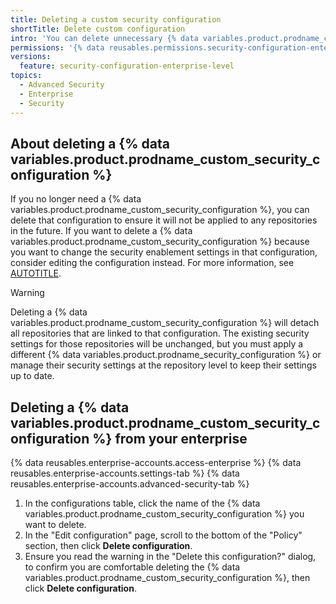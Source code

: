 ```yaml
---
title: Deleting a custom security configuration
shortTitle: Delete custom configuration
intro: 'You can delete unnecessary {% data variables.product.prodname_custom_security_configurations %} in your enterprise.'
permissions: '{% data reusables.permissions.security-configuration-enterprise-enable %}'
versions:
  feature: security-configuration-enterprise-level
topics:
  - Advanced Security
  - Enterprise
  - Security
---
```


## About deleting a {% data variables.product.prodname_custom_security_configuration %}

If you no longer need a {% data variables.product.prodname_custom_security_configuration %}, you can delete that configuration to ensure it will not be applied to any repositories in the future. If you want to delete a {% data variables.product.prodname_custom_security_configuration %} because you want to change the security enablement settings in that configuration, consider editing the configuration instead. For more information, see [AUTOTITLE](/admin/managing-code-security/securing-your-enterprise/editing-a-custom-security-configuration).

> [!WARNING]
> Deleting a {% data variables.product.prodname_custom_security_configuration %} will detach all repositories that are linked to that configuration. The existing security settings for those repositories will be unchanged, but you must apply a different {% data variables.product.prodname_security_configuration %} or manage their security settings at the repository level to keep their settings up to date.

## Deleting a {% data variables.product.prodname_custom_security_configuration %} from your enterprise

{% data reusables.enterprise-accounts.access-enterprise %}
{% data reusables.enterprise-accounts.settings-tab %}
{% data reusables.enterprise-accounts.advanced-security-tab %}
1. In the configurations table, click the name of the {% data variables.product.prodname_custom_security_configuration %} you want to delete.
1. In the "Edit configuration" page, scroll to the bottom of the "Policy" section, then click **Delete configuration**.
1. Ensure you read the warning in the "Delete this configuration?" dialog, to confirm you are comfortable deleting the {% data variables.product.prodname_custom_security_configuration %}, then click **Delete configuration**.
